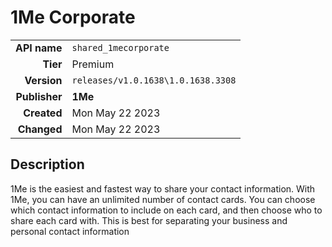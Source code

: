 # 1Me Corporate
| | |
|-:|-|
|**API name**|`shared_1mecorporate`|
|**Tier**|Premium|
|**Version**|`releases/v1.0.1638\1.0.1638.3308`|
|**Publisher**|**1Me**|
|**Created**|Mon May 22 2023|
|**Changed**|Mon May 22 2023|

## Description
1Me is the easiest and fastest way to share your contact information.
With 1Me, you can have an unlimited number of contact cards. You can choose which contact information to include on each card, and then choose who to share each card with.
This is best for separating your business and personal contact information
